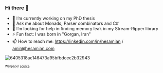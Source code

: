 ### Hi there 👋

- 🔭 I’m currently working on my PhD thesis
- 💬 Ask me about Monads, Parser combinators and C#
- 🤔 I’m looking for help in finding memory leak in my Stream-Ripper library 
- ⚡ Fun fact: I was born in "Gorgan, Iran"
- 📫 How to reach me: https://linkedin.com/in/hesamian / amir@hesamian.com


<!--
**amir734jj/amir734jj** is a ✨ _special_ ✨ repository because its `README.md` (this file) appears on your GitHub profile.

Here are some ideas to get you started:

- 🔭 I’m currently working on ...
- 🌱 I’m currently learning ...
- 👯 I’m looking to collaborate on ...
- 🤔 I’m looking for help with ...
- 💬 Ask me about ...
- 📫 How to reach me: ...
- 😄 Pronouns: ...
- ⚡ Fun fact: ...
-->

![6405318ac146473a95bfbdcec2b32943](https://c4.wallpaperflare.com/wallpaper/774/793/149/sports-car-road-rally-cars-rallye-wallpaper-preview.jpg)


<sub><sup>Wallpaper [source](https://www.wallpaperflare.com/sports-car-road-rally-cars-rallye-group-b-lancia-037-wallpaper-corbd/download/500x300)</sup></sub>
